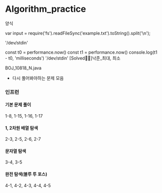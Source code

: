 # Algorithm_practice

양식

var input = require('fs').readFileSync('example.txt').toString().split('\n');

'/dev/stdin'

const t0 = performance.now()
const t1 = performance.now()
console.log(t1 - t0, 'milliseconds')
'/dev/stdin'
[Solved✌🏻]낙준\_최대, 최소

BOJ_10818_N.java

- 다시 풀어봐야하는 문제 모음

### 인프런

#### 기본 문제 풀이

1-8, 1-15, 1-16, 1-17

#### 1, 2차원 배열 탐색

2-3, 2-5, 2-6, 2-7

#### 문자열 탐색

3-4, 3-5

#### 완전 탐색(블루 투 포스)

4-1, 4-2, 4-3, 4-4, 4-5
